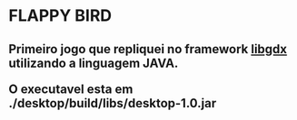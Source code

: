 <h1>FLAPPY BIRD<h2>
<p>Primeiro jogo que repliquei no framework <a href="https://libgdx.com/wiki/">libgdx</a> utilizando a linguagem JAVA.</p>
<p>O executavel esta em ./desktop/build/libs/desktop-1.0.jar</p>
